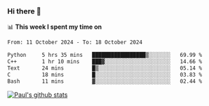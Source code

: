 ### Hi there 👋

📊 **This week I spent my time on**
<!--START_SECTION:waka-->

```txt
From: 11 October 2024 - To: 18 October 2024

Python     5 hrs 35 mins   █████████████████▒░░░░░░░   69.99 %
C++        1 hr 10 mins    ███▓░░░░░░░░░░░░░░░░░░░░░   14.66 %
Text       24 mins         █▒░░░░░░░░░░░░░░░░░░░░░░░   05.14 %
C          18 mins         █░░░░░░░░░░░░░░░░░░░░░░░░   03.83 %
Bash       11 mins         ▓░░░░░░░░░░░░░░░░░░░░░░░░   02.44 %
```

<!--END_SECTION:waka-->


[![Paul's github stats](https://github-readme-stats.vercel.app/api?username=mickeyouyou&theme=dracula&show_icons=true)](https://github.com/anuraghazra/github-readme-stats)
